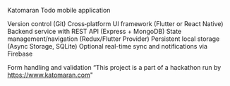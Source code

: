 Katomaran Todo mobile application

Version control (Git)
Cross‑platform UI framework (Flutter or React Native)
Backend service with REST API (Express + MongoDB)
State management/navigation (Redux/Flutter Provider)
Persistent local storage (Async Storage, SQLite)
Optional real-time sync and notifications via Firebase

Form handling and validation
“This project is a part of a hackathon run by
https://www.katomaran.com"
